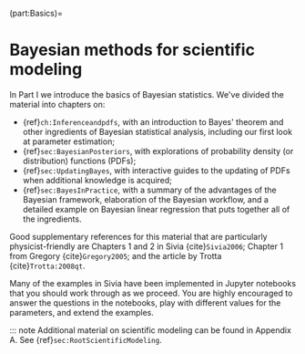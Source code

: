 (part:Basics)=
# Bayesian methods for scientific modeling

In Part I we introduce the basics of Bayesian statistics.
We've divided the material into chapters on:
* {ref}`ch:Inferenceandpdfs`, with an introduction to Bayes' theorem and other ingredients of Bayesian statistical analysis, including our first look at parameter estimation;
* {ref}`sec:BayesianPosteriors`, with explorations of probability density (or distribution) functions (PDFs);
* {ref}`sec:UpdatingBayes`, with interactive guides to the updating of PDFs when additional knowledge is acquired; 
* {ref}`sec:BayesInPractice`, with a summary of the advantages of the Bayesian framework, elaboration of the Bayesian workflow, and a detailed example on Bayesian linear regression that puts together all of the ingredients.

Good supplementary references for this material that are particularly physicist-friendly are Chapters 1 and 2 in Sivia {cite}`Sivia2006`; Chapter 1 from Gregory {cite}`Gregory2005`; and the article by Trotta {cite}`Trotta:2008qt`.

Many of the examples in Sivia have been implemented in Jupyter notebooks that you should work through as we proceed. You are highly encouraged to answer the questions in the notebooks, play with different values for the parameters, and extend the examples.

::: note
Additional material on scientific modeling can be found in Appendix A. See {ref}`sec:RootScientificModeling`.